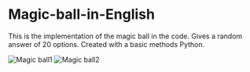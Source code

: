 # Magic-ball-in-English
This is the implementation of the magic ball in the code. 
Gives a random answer of 20 options. Created with a basic methods Python.

![Magic ball1](https://user-images.githubusercontent.com/78534796/107037807-aa1dc880-67cc-11eb-844e-647ead5707ea.png)
![Magic ball2](https://user-images.githubusercontent.com/78534796/107037810-aab65f00-67cc-11eb-8ca3-e0ebdde947e0.png)

